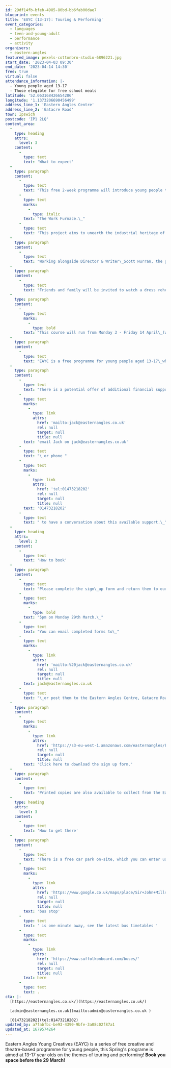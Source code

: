 ```yaml
---
id: 29df14fb-bfeb-4985-80bd-bb6fab00dae7
blueprint: events
title: 'EAYC (13-17): Touring & Performing'
event_categories:
  - languages
  - teen-and-young-adult
  - performance
  - activity
organisers:
  - eastern-angles
featured_image: pexels-cottonbro-studio-6896221.jpg
start_date: '2023-04-03 09:30'
end_date: '2023-04-14 14:30'
free: true
virtual: false
attendance_information: |-
  - Young people aged 13-17
  - Those elegible for free school meals
latitude: '52.063168426654286'
longitude: '1.1373206690456499'
address_line_1: 'Eastern Angles Centre'
address_line_2: 'Gatacre Road'
town: Ipswich
postcode: 'IP1 2LQ'
content_area:
  -
    type: heading
    attrs:
      level: 3
    content:
      -
        type: text
        text: 'What to expect'
  -
    type: paragraph
    content:
      -
        type: text
        text: "This free 2-week programme will introduce young people to advanced level drama practices, including devising a piece of theatre based around our current\_community heritage project\_"
      -
        type: text
        marks:
          -
            type: italic
        text: "The Work Furnace.\_"
      -
        type: text
        text: 'This project aims to unearth the industrial heritage of Ipswich and celebrate the stories of the people who worked in the town''s factories in the late 20th century.'
  -
    type: paragraph
    content:
      -
        type: text
        text: "Working alongside Director & Writer\_Scott Hurran, the group will create their own show to tour and perform to two local care homes in this exciting intergenerational project. Young people will not only develop their drama skills, but will also support their mental growth, divergent thinking and social skills.\_"
  -
    type: paragraph
    content:
      -
        type: text
        text: "Friends and family will be invited to watch a dress rehearsal performance of the show at the\_Sir John Mills Theatre (Eastern Angles Centre) on Thursday 13th April, before touring the final performance to care on homes on Friday 14th April.\_"
  -
    type: paragraph
    content:
      -
        type: text
        marks:
          -
            type: bold
        text: "This course will run from Monday 3 - Friday 14 April\_(weekdays only)\_from\_9.30am-2.30pm.\_"
  -
    type: paragraph
    content:
      -
        type: text
        text: "EAYC is a free programme for young people aged 13-17\_who are eligible for free school\_meals.\_If you're interested in taking part but are not eligible for free school meals, please do still get in touch with Eastern Angles."
  -
    type: paragraph
    content:
      -
        type: text
        text: "There is a potential offer of additional financial support for transport and other expenses that may come up as a result of attending this programme. Please\_"
      -
        type: text
        marks:
          -
            type: link
            attrs:
              href: 'mailto:jack@easternangles.co.uk'
              rel: null
              target: null
              title: null
        text: 'email Jack on jack@easternangles.co.uk'
      -
        type: text
        text: "\_or phone "
      -
        type: text
        marks:
          -
            type: link
            attrs:
              href: 'tel:01473218202'
              rel: null
              target: null
              title: null
        text: '01473218202'
      -
        type: text
        text: " to have a conversation about this available support.\_"
  -
    type: heading
    attrs:
      level: 3
    content:
      -
        type: text
        text: 'How to book'
  -
    type: paragraph
    content:
      -
        type: text
        text: "Please complete the sign\_up form and return them to our Engagement Officer Jack Tricker by\_"
      -
        type: text
        marks:
          -
            type: bold
        text: "5pm on Monday 29th March.\_"
      -
        type: text
        text: "You can email completed forms to\_"
      -
        type: text
        marks:
          -
            type: link
            attrs:
              href: 'mailto:%20jack@easternangles.co.uk'
              rel: null
              target: null
              title: null
        text: jack@easternangles.co.uk
      -
        type: text
        text: "\_or post them to the Eastern Angles Centre, Gatacre Road, Ipswich IP1 2LQ."
  -
    type: paragraph
    content:
      -
        type: text
        marks:
          -
            type: link
            attrs:
              href: 'https://s3-eu-west-1.amazonaws.com/easternangles/Eastern-Angles-Centre/Sign-up-form-EAYC-Touring-Performing-2023.docx'
              rel: null
              target: null
              title: null
        text: 'Click here to download the sign up form.'
  -
    type: paragraph
    content:
      -
        type: text
        text: 'Printed copies are also available to collect from the Eastern Angles Centre.'
  -
    type: heading
    attrs:
      level: 3
    content:
      -
        type: text
        text: 'How to get there'
  -
    type: paragraph
    content:
      -
        type: text
        text: 'There is a free car park on-site, which you can enter using the large blue gates located on the right-hand side of Gatacre Road. Other car parks nearby which are pay and display include: South Street Car Park (10 min walk to theatre), Portman Road Car Park (16 min walk to theatre). The closest '
      -
        type: text
        marks:
          -
            type: link
            attrs:
              href: 'https://www.google.co.uk/maps/place/Sir+John+Mills+Theatre/@52.0631843,1.1376062,19.75z/data=!4m12!1m6!3m5!1s0x47d9a1b5f34a8ddd:0xe05bc781d84ef4dd!2sEastern+Angles+Centre!8m2!3d52.0631422!4d1.13732!3m4!1s0x47d9a1b5f9a67d49:0x8856208cee78829a!8m2!3d52.063236!4d1.137275'
              rel: null
              target: null
              title: null
        text: 'bus stop'
      -
        type: text
        text: ' is one minute away, see the latest bus timetables '
      -
        type: text
        marks:
          -
            type: link
            attrs:
              href: 'https://www.suffolkonboard.com/buses/'
              rel: null
              target: null
              title: null
        text: here
      -
        type: text
        text: .
cta: |-
  [https://easternangles.co.uk/](https://easternangles.co.uk/)

  [admin@easternangles.co.uk](mailto:admin@easternangles.co.uk )

  [01473218202](tel:01473218202)
updated_by: a7fabfbc-be93-4390-9bfe-3a08c02f87a1
updated_at: 1679574264
---
```

Eastern Angles Young Creatives (EAYC) is a series of free creative and theatre-based programme for young people, this Spring's programe is aimed at 13-17 year olds on the themes of touring and performing! **Book you space before the 29 March!**